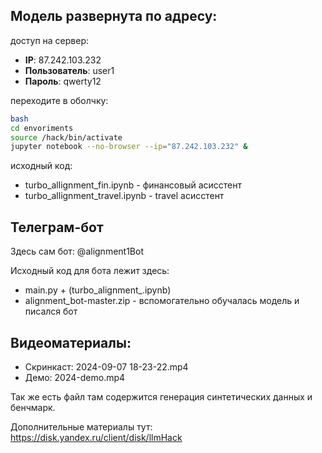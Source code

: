 ## Модель развернута по адресу:

доступ на сервер:
- **IP**: 87.242.103.232
- **Пользователь**: user1
- **Пароль**: qwerty12

переходите в оболчку:
```bash
bash
cd envoriments
source /hack/bin/activate
jupyter notebook --no-browser --ip="87.242.103.232" &
```

исходный код:
- turbo_allignment_fin.ipynb - финансовый асисстент
- turbo_allignment_travel.ipynb - travel асисстент

## Телеграм-бот
Здесь сам бот:
@alignment1Bot

Исходный код для бота лежит здесь:
- main.py + (turbo_alignment_<assistant>.ipynb)
- alignment_bot-master.zip - вспомогательно обучалась модель и писался бот

## Видеоматериалы:
- Скринкаст: 2024-09-07 18-23-22.mp4
- Демо: 2024-demo.mp4


Так же есть файл там содержится генерация синтетических данных и бенчмарк. 

Дополнительные материалы тут:
https://disk.yandex.ru/client/disk/llmHack

